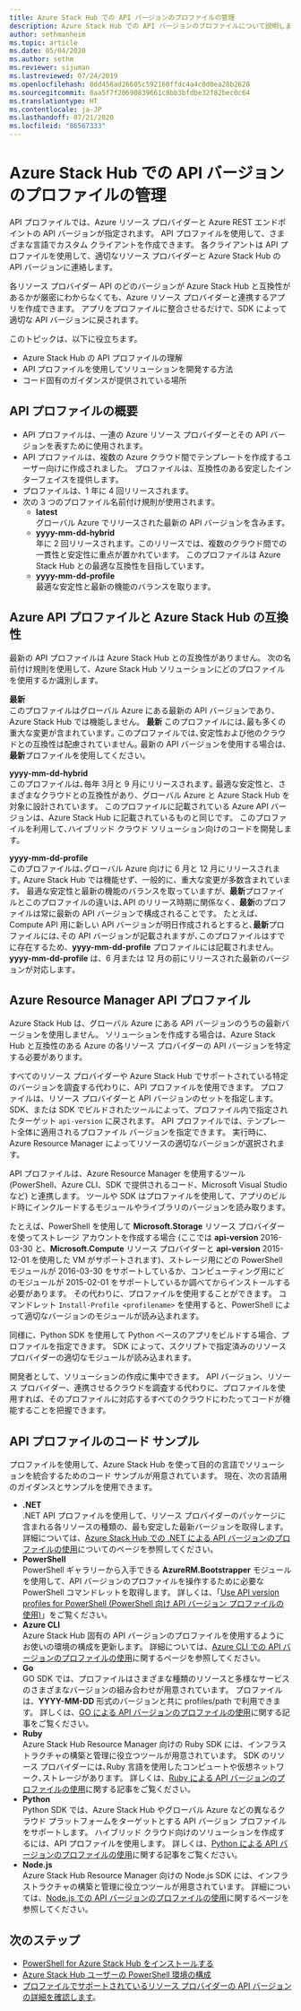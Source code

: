 ```yaml
---
title: Azure Stack Hub での API バージョンのプロファイルの管理
description: Azure Stack Hub での API バージョンのプロファイルについて説明します。
author: sethmanheim
ms.topic: article
ms.date: 05/04/2020
ms.author: sethm
ms.reviewer: sijuman
ms.lastreviewed: 07/24/2019
ms.openlocfilehash: 8dd456ad26605c592160ffdc4a4c0d0ea28b2628
ms.sourcegitcommit: 0aa5f7f20690839661c8bb3bfdbe32f82bec0c64
ms.translationtype: HT
ms.contentlocale: ja-JP
ms.lasthandoff: 07/21/2020
ms.locfileid: "86567333"
---
```

# <a name="manage-api-version-profiles-in-azure-stack-hub"></a>Azure Stack Hub での API バージョンのプロファイルの管理

API プロファイルでは、Azure リソース プロバイダーと Azure REST エンドポイントの API バージョンが指定されます。 API プロファイルを使用して、さまざまな言語でカスタム クライアントを作成できます。 各クライアントは API プロファイルを使用して、適切なリソース プロバイダーと Azure Stack Hub の API バージョンに連絡します。

各リソース プロバイダー API のどのバージョンが Azure Stack Hub と互換性があるかが厳密にわからなくても、Azure リソース プロバイダーと連携するアプリを作成できます。 アプリをプロファイルに整合させるだけで、SDK によって適切な API バージョンに戻されます。

このトピックは、以下に役立ちます。

- Azure Stack Hub の API プロファイルの理解
- API プロファイルを使用してソリューションを開発する方法
- コード固有のガイダンスが提供されている場所

## <a name="summary-of-api-profiles"></a>API プロファイルの概要

- API プロファイルは、一連の Azure リソース プロバイダーとその API バージョンを表すために使用されます。
- API プロファイルは、複数の Azure クラウド間でテンプレートを作成するユーザー向けに作成されました。 プロファイルは、互換性のある安定したインターフェイスを提供します。
- プロファイルは、1 年に 4 回リリースされます。
- 次の 3 つのプロファイル名前付け規則が使用されます。
  - **latest**  
        グローバル Azure でリリースされた最新の API バージョンを含みます。
  - **yyyy-mm-dd-hybrid**  
    年に 2 回リリースされます。このリリースでは、複数のクラウド間での一貫性と安定性に重点が置かれています。 このプロファイルは Azure Stack Hub との最適な互換性を目指しています。
  - **yyyy-mm-dd-profile** <br>
    最適な安定性と最新の機能のバランスを取ります。

## <a name="azure-api-profiles-and-azure-stack-hub-compatibility"></a>Azure API プロファイルと Azure Stack Hub の互換性

最新の API プロファイルは Azure Stack Hub との互換性がありません。 次の名前付け規則を使用して、Azure Stack Hub ソリューションにどのプロファイルを使用するか識別します。

**最新**  
このプロファイルはグローバル Azure にある最新の API バージョンであり、Azure Stack Hub では機能しません。 **最新** このプロファイルには､最も多くの重大な変更が含まれています｡ このプロファイルでは､安定性および他のクラウドとの互換性は配慮されていません｡ 最新の API バージョンを使用する場合は､**最新**プロファイルを使用してください。

**yyyy-mm-dd-hybrid**  
このプロファイルは､毎年 3月と 9 月にリリースされます｡ 最適な安定性と、さまざまなクラウドとの互換性があり、グローバル Azure と Azure Stack Hub を対象に設計されています。 このプロファイルに記載されている Azure API バージョンは、Azure Stack Hub に記載されているものと同じです。 このプロファイルを利用して､ハイブリッド クラウド ソリューション向けのコードを開発します。

**yyyy-mm-dd-profile**  
このプロファイルは､グローバル Azure 向けに 6 月と 12 月にリリースされます｡ Azure Stack Hub では機能せず、一般的に、重大な変更が多数含まれています。 最適な安定性と最新の機能のバランスを取っていますが、**最新**プロファイルとこのプロファイルの違いは､API のリリース時期に関係なく、**最新**のプロファイルは常に最新の API バージョンで構成されることです。 たとえば､Compute API 用に新しい API バージョンが明日作成されるとすると､**最新**プロファイルには､その API バージョンが記載されますが､このプロファイルはすでに存在するため、**yyyy-mm-dd-profile** プロファイルには記載されません｡ **yyyy-mm-dd-profile** は、6 月または 12 月の前にリリースされた最新のバージョンが対応します｡

## <a name="azure-resource-manager-api-profiles"></a>Azure Resource Manager API プロファイル

Azure Stack Hub は、グローバル Azure にある API バージョンのうちの最新バージョンを使用しません。 ソリューションを作成する場合は、Azure Stack Hub と互換性のある Azure の各リソース プロバイダーの API バージョンを特定する必要があります。

すべてのリソース プロバイダーや Azure Stack Hub でサポートされている特定のバージョンを調査する代わりに、API プロファイルを使用できます。 プロファイルは、リソース プロバイダーと API バージョンのセットを指定します。 SDK、または SDK でビルドされたツールによって、プロファイル内で指定されたターゲット `api-version` に戻されます。 API プロファイルでは、テンプレート全体に適用されるプロファイル バージョンを指定できます。 実行時に、Azure Resource Manager によってリソースの適切なバージョンが選択されます。

API プロファイルは、Azure Resource Manager を使用するツール (PowerShell、Azure CLI、SDK で提供されるコード、Microsoft Visual Studio など) と連携します。 ツールや SDK はプロファイルを使用して、アプリのビルド時にインクルードするモジュールやライブラリのバージョンを読み取ります。

たとえば、PowerShell を使用して **Microsoft.Storage** リソース プロバイダーを使ってストレージ アカウントを作成する場合 (ここでは **api-version** 2016-03-30 と、**Microsoft.Compute** リソース プロバイダーと **api-version** 2015-12-01 を使用した VM がサポートされます)、ストレージ用にどの PowerShell モジュールが 2016-03-30 をサポートしているか、コンピューティング用にどのモジュールが 2015-02-01 をサポートしているか調べてからインストールする必要があります。 その代わりに、プロファイルを使用することができます。 コマンドレット `Install-Profile <profilename>` を使用すると、PowerShell によって適切なバージョンのモジュールが読み込まれます。

同様に、Python SDK を使用して Python ベースのアプリをビルドする場合、プロファイルを指定できます。 SDK によって、スクリプトで指定済みのリソース プロバイダーの適切なモジュールが読み込まれます。

開発者として、ソリューションの作成に集中できます。 API バージョン、リソース プロバイダー、連携させるクラウドを調査する代わりに、プロファイルを使用すれば、そのプロファイルに対応するすべてのクラウドにわたってコードが機能することを把握できます。

## <a name="api-profile-code-samples"></a>API プロファイルのコード サンプル

プロファイルを使用して、Azure Stack Hub を使って目的の言語でソリューションを統合するためのコード サンプルが用意されています。 現在、次の言語用のガイダンスとサンプルを使用できます。

- **.NET** <br>
.NET API プロファイルを使用して、リソース プロバイダーのパッケージに含まれる各リソースの種類の、最も安定した最新バージョンを取得します。 詳細については、[Azure Stack Hub での .NET による API バージョンのプロファイルの使用](azure-stack-version-profiles-net.md)についてのページを参照してください。
- **PowerShell**  
PowerShell ギャラリーから入手できる **AzureRM.Bootstrapper** モジュールを使用して、API バージョンのプロファイルを操作するために必要な PowerShell コマンドレットを取得します。 詳しくは、「[Use API version profiles for PowerShell (PowerShell 向け API バージョン プロファイルの使用)](../operator/azure-stack-powershell-install.md?view=azs-2002)」をご覧ください。
- **Azure CLI**  
Azure Stack Hub 固有の API バージョンのプロファイルを使用するようにお使いの環境の構成を更新します。 詳細については、[Azure CLI での API バージョンのプロファイルの使用](azure-stack-version-profiles-azurecli2.md)に関するページを参照してください。
- **Go**  
GO SDK では、プロファイルはさまざまな種類のリソースと多様なサービスのさまざまなバージョンの組み合わせが用意されています。 プロファイルは、**YYYY-MM-DD** 形式のバージョンと共に profiles/path で利用できます。 詳しくは、[GO による API バージョンのプロファイルの使用](azure-stack-version-profiles-go.md)に関する記事をご覧ください。
- **Ruby**  
Azure Stack Hub Resource Manager 向けの Ruby SDK には、インフラストラクチャの構築と管理に役立つツールが用意されています。 SDK のリソース プロバイダーには､Ruby 言語を使用したコンピュートや仮想ネットワーク､ストレージがあります。 詳しくは、[Ruby による API バージョンのプロファイルの使用](azure-stack-version-profiles-ruby.md)に関する記事をご覧ください。
- **Python**  
Python SDK では、Azure Stack Hub やグローバル Azure などの異なるクラウド プラットフォームをターゲットとする API バージョン プロファイルをサポートします。 ハイブリッド クラウド向けのソリューションを作成するには、API プロファイルを使用します。 詳しくは、[Python による API バージョンのプロファイルの使用](azure-stack-version-profiles-python.md)に関する記事をご覧ください。
- **Node.js**  
Azure Stack Hub Resource Manager 向けの Node.js SDK には、インフラストラクチャの構築と管理に役立つツールが用意されています。 詳細については、[Node.js での API バージョンのプロファイルの使用](azure-stack-version-profile-nodejs.md)に関するページを参照してください。

## <a name="next-steps"></a>次のステップ

- [PowerShell for Azure Stack Hub をインストールする](../operator/azure-stack-powershell-install.md)
- [Azure Stack Hub ユーザーの PowerShell 環境の構成](azure-stack-powershell-configure-user.md)
- [プロファイルでサポートされているリソース プロバイダーの API バージョンの詳細を確認します](azure-stack-profiles-azure-resource-manager-versions.md)。
